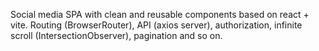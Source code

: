 Social media SPA with clean and reusable components based on react + vite.
Routing (BrowserRouter), API (axios server), authorization, infinite scroll (IntersectionObserver), pagination and so on.
